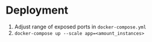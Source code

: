 # Deployment
1. Adjust range of exposed ports in `docker-compose.yml`
2. `docker-compose up --scale app=<amount_instances>`
